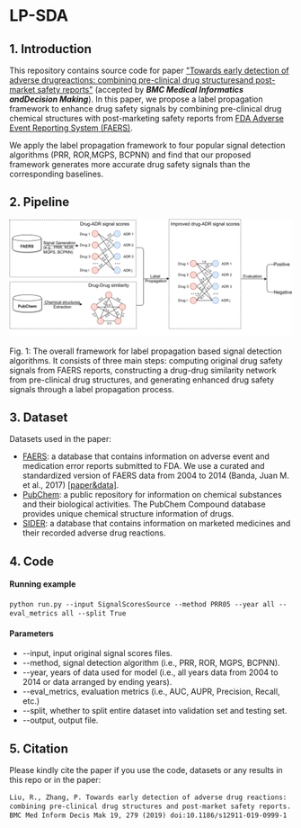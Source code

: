 # LP-SDA

## 1. Introduction
This repository contains source code for paper ["Towards early detection of adverse drugreactions: combining pre-clinical drug structuresand post-market safety reports"](https://bmcmedinformdecismak.biomedcentral.com/articles/10.1186/s12911-019-0999-1) (accepted by **_BMC Medical Informatics andDecision Making_**). 
In this paper, we propose a label propagation framework to enhance drug safety signals by combining pre-clinical drug chemical structures with post-marketing safety reports from [FDA Adverse Event Reporting System (FAERS)](https://open.fda.gov/data/faers/). 

We apply the label propagation framework to four popular signal detection algorithms (PRR, ROR,MGPS, BCPNN) and find that our proposed framework generates more accurate drug safety signals than the corresponding baselines.

## 2. Pipeline
![alt text](img/pipeline.jpg "Pipeline")

Fig. 1: The overall framework for label propagation based signal detection algorithms. It consists of three main steps: computing original drug safety signals from FAERS reports, constructing a drug-drug similarity network from pre-clinical drug structures, and generating enhanced drug safety signals through a label propagation process.

## 3. Dataset
Datasets used in the paper:
- [FAERS](https://open.fda.gov/data/faers/): a database that contains information on adverse event and medication error reports submitted to FDA. We use a curated and standardized version of FAERS data from 2004 to 2014 (Banda, Juan M. et al., 2017) [[paper&data]](https://datadryad.org/stash/dataset/doi:10.5061/dryad.8q0s4).
- [PubChem](https://www.ncbi.nlm.nih.gov/pubmed/26400175): a public repository for information on chemical substances and their biological activities. The PubChem Compound database provides  unique chemical structure information of drugs.
- [SIDER](http://sideeffects.embl.de/): a database that contains information on marketed medicines and their recorded adverse drug reactions. 

## 4. Code
#### Running example
```
python run.py --input SignalScoresSource --method PRR05 --year all --eval_metrics all --split True
```

#### Parameters
- --input, input original signal scores files. 
- --method, signal detection algorithm (i.e., PRR, ROR, MGPS, BCPNN).
- --year, years of data used for model (i.e., all years data from 2004 to 2014 or data arranged by ending years).
- --eval_metrics, evaluation metrics (i.e., AUC, AUPR, Precision, Recall, etc.)
- --split, whether to split entire dataset into validation set and testing set.
- --output, output file.

## 5. Citation
Please kindly cite the paper if you use the code, datasets or any results in this repo or in the paper:
```
Liu, R., Zhang, P. Towards early detection of adverse drug reactions: combining pre-clinical drug structures and post-market safety reports. BMC Med Inform Decis Mak 19, 279 (2019) doi:10.1186/s12911-019-0999-1
```
